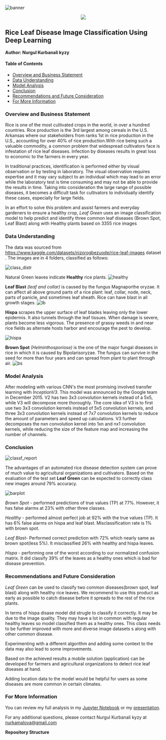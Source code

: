 ![banner](https://github.com/kamalova/Rice_Leaf_Disease_Recognition_DL/blob/main/Images/banner.jpg)
<div align="center"><img src="https://github.com/kamalova/Rice_Leaf_Disease_Recognition_DL/blob/main/Images/banner_2.png"</img> </div>

## **Rice Leaf Disease Image Classification Using Deep Learning**
**Author: Nurgul Kurbanali kyzy** <p>
#### Table of Contents
* [Overview and Business Statement](https://github.com/kamalova/Rice_Leaf_Disease_Img_Classification_DL/blob/main/README.md#overview-and-business-statement)
* [Data Understanding](https://github.com/kamalova/Rice_Leaf_Disease_Img_Classification_DL#data-understanding)
* [Model Analysis](https://github.com/kamalova/Rice_Leaf_Disease_Img_Classification_DL#model-analysis)
* [Conclusion](https://github.com/kamalova/Rice_Leaf_Disease_Img_Classification_DL#conclusion-)
* [Recommendations and Future Consideration](https://github.com/kamalova/Rice_Leaf_Disease_Img_Classification_DL#recommendations-and-future-consideration)
* [For More Information](https://github.com/kamalova/Rice_Leaf_Disease_Img_Classification_DL#for-more-information)

###  Overview and Business Statement 
Rice is one of the most cultivated crops in the world, in over a hundred countries. Rice production is the 3rd largest among cereals in the U.S. Arkansas where our stakeholders from ranks 1st in rice production in the U.S., accounting for over 40% of rice production.With rice being such a valuable commodity, a common problem that widespread cultivators face is infestation of rice leaf diseases. Infection by diseases results in great loss to economic to the farmers in every year.

In traditional practices, identification is performed either by visual observation or by testing in laboratory. The visual observation requires expertise and it may vary subject to an individual which may lead to an error while the laboratory test is time consuming and may not be able to provide the results in time. Taking into consideration the large range of possible diseases, it becomes a difficult task for cultivators to individually identify these cases, especially for large fields. 
  
In an effort to solve this problem and assist farmers and everyday gardeners to ensure a healthy crop, *Leaf Green* uses an image classification model to help predict and identify three common leaf diseases (Brown Spot, Leaf Blast) along with Healthy plants based on 3355 rice images
  
### Data Understanding
 The data was sourced from https://www.kaggle.com/datasets/nizorogbezuode/rice-leaf-images dataset . The images are in 4 folders, classified as follows:<p>
 ![class_distr](https://github.com/kamalova/Rice_Leaf_Disease_Recognition_DL/blob/main/Images/class_distribution.png) <p>
 
  Natural Green leaves indicate **Healthy** rice plants.
  ![healthy](https://github.com/kamalova/Rice_Leaf_Disease_Recognition_DL/blob/main/Images/health.png) <p>
 **Leaf Blast** *(leaf and collar)* is caused by the fungus Magnaporthe oryzae. It can affect all above ground parts of a rice plant: leaf, collar, node, neck, parts of panicle, and sometimes leaf sheath. Rice can have blast in all growth stages.
  ![lb](https://github.com/kamalova/Rice_Leaf_Disease_Recognition_DL/blob/main/Images/lb.png) <p>
 **Hispa** scrapes the upper surface of leaf blades leaving only the lower epidermis. It also tunnels through the leaf tissues. When damage is severe, plants become less vigorous. The presence of grassy weeds in and near rice fields as alternate hosts harbor and encourage the pest to develop. <p>
  ![hispa](https://github.com/kamalova/Rice_Leaf_Disease_Recognition_DL/blob/main/Images/hispa.png) <p>
 **Brown Spot**  *(Helminthosporiose)* is the one of the major fungal diseases in rice in which it is caused by Bipolarisoryzae. The fungus can survive in the seed for more than four years and can spread from plant to plant through air.
  ![bs](https://github.com/kamalova/Rice_Leaf_Disease_Recognition_DL/blob/main/Images/bs.png) <p>

  
### Model Analysis
After modeling with various CNN's the most promising involved transfer learning with *InceptionV3*. 
This model was announced by the Google team in December 2015. V2 has two 3x3 convolution kernels instead of a 5x5, while V3 will decompose more thoroughly. The core idea of V3 is to first use two 3x3 convolution kernels instead of 5x5 convolution kernels, and three 3x3 convolution kernels instead of 7x7 convolution kernels to reduce the amount of parameters and speed up calculations. V3 further decomposes the nxn convolution kernel into 1xn and nx1 convolution kernels, while reducing the size of the feature map and increasing the number of channels.
### Conclusion <p>
   ![classf_report](https://github.com/kamalova/Rice_Leaf_Disease_Recognition_DL/blob/main/Images/classif_report.png) <p> 
The advantages of an automated rice disease detection system can prove of much value to agricultural organizations and cultivators. Based on the evaluation of the test set **Leaf Green** can be expected to correctly class new images around 79% accuracy.<p> 
   ![barplot](https://github.com/kamalova/Rice_Leaf_Disease_Recognition_DL/blob/main/Images/barplot.png) <p> 
*Brown Spot* - performed predictions of true values (TP) at 77%. However, it has false alarms at 23% with other three classes.<p>
*Healthy* - performed almost perfect job at 92% with the true values (TP). It has 6% false alarms on hispa and leaf blast. Misclassification rate is 1% with brown spot.<p>
*Leaf Blast*- Performed correct prediction with 72% which  nearly same as brown spot(less 5%). It misclassified 26% with healthy and hispa leaves.<p>
*Hispa* - performing one of the worst according to our normalized confusion matrix. It did classify 39% of the leaves as a healthy ones which is bad for disease prevention.<p>
### Recommendations and Future Consideration
*Leaf Green* can be used to classify two common diseases(brown spot, leaf blast) along with healthy rice leaves. We recommend to use this product as early as possible to catch disease before it spreads to the rest of the rice plants.<p>
In terms of hispa disase model did strugle to classify it correctly. It may be due to the image quality. They may have a lot in common with regular healthy leaves so model classified them as a healthy ones. This class needs to be further improved with more and diverse image datasets s along with other common disease.<p>
Experimenting with a different algorithm and adding some context to the data may also lead to some improvements.<p>
Based on the achieved results a mobile solution (application) can be developed for farmers and agricultural organizations to detect rice leaf diseases at hand.<p>
Adding location data to the model would be helpful for users as some diseases are more common in certain climates.<p>
 
### For More Information
You can review my full analysis in my [Jupyter Notebook](https://github.com/kamalova/Rice_Leaf_Disease_Recognition_DL/blob/main/notebook.ipynb) or my [presentation](https://github.com/kamalova/Rice_Leaf_Disease_Recognition_DL/blob/main/PDFs/presentation.pdf).<p>
For any additional questions, please contact Nurgul Kurbanali kyzy at nurkamalova@gmail.com<p>
**Repository Structure**

  
  
